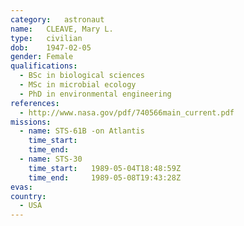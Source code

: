 ```yaml
---
category:	astronaut
name:	CLEAVE, Mary L.
type:	civilian
dob:	1947-02-05
gender:	Female
qualifications:
  - BSc in biological sciences
  - MSc in microbial ecology
  - PhD in environmental engineering
references:
  - http://www.nasa.gov/pdf/740566main_current.pdf
missions:
  - name: STS-61B -on Atlantis
    time_start:   
    time_end:     
  - name: STS-30
    time_start:   1989-05-04T18:48:59Z
    time_end:     1989-05-08T19:43:28Z
evas:
country:
  - USA
---
```

